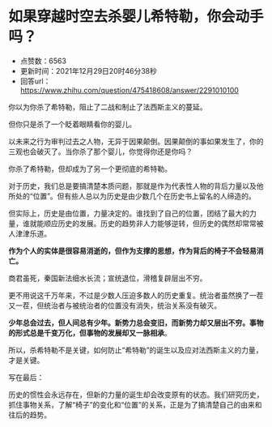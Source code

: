 # 如果穿越时空去杀婴儿希特勒，你会动手吗？
- 点赞数：6563
- 更新时间：2021年12月29日20时46分38秒
- 回答url：https://www.zhihu.com/question/475418608/answer/2291010100
<body>
 <p data-pid="BgKpPmIk">你以为你杀了希特勒，阻止了二战和制止了法西斯主义的蔓延。</p>
 <p data-pid="pX6rE9RV">但你只是杀了一个眨着眼睛看你的婴儿。</p>
 <p data-pid="CmRJeiuM">以未来之行为审判过去之人物，无异于因果颠倒。因果颠倒的事如果发生了，你的三观也会破灭了。当你杀了那个婴儿，你觉得你还是你吗？</p>
 <p data-pid="3BQ5cjSZ">你杀了希特勒，但却成为了另一个更彻底的希特勒。</p>
 <p data-pid="xNy1tQ-k">对于历史，我们总是要搞清楚本质问题，那就是作为代表性人物的背后力量以及他所处的“位置”。但有些人总以为历史是由少数几个在历史书上留名的人缔造的。</p>
 <p data-pid="yar50Uns">但实际上，历史是由位置，力量决定的。谁找到了自己的位置，团结了最大的力量，谁就能顺应历史的发展。历史的趋势非人力能够逆转，但历史的偶然却常常被人津津乐道。</p>
 <p data-pid="aNjY4lLB"><b>作为个人的实体是很容易消逝的，但作为支撑的思想，作为背后的椅子不会轻易消亡。</b></p>
 <p data-pid="R_zPotTx">商君虽死，秦国新法细水长流；宣统退位，滑稽复辟层出不穷。</p>
 <p data-pid="27DlgGn6">更不用说这千万年来，不过是少数人压迫多数人的历史重复。统治者虽然换了一茬又一茬，但统治者与被统治者的位置没有消失，统治关系没有破灭。</p>
 <p data-pid="OZWnK48F"><b>少年总会过去，但人间总有少年。新势力总会变旧，而新势力却又层出不穷。事物的形式总是千变万化，但事物的发展却又一脉相承</b>。</p>
 <p data-pid="JNG0wf4J">所以，杀希特勒不是关键，如何防止“希特勒”的诞生以及应对法西斯主义的力量，才是关键。</p>
 <p data-pid="N0z6lclt">写在最后：</p>
 <p data-pid="EeQUNbzp">历史的惯性会永远存在，但新的力量的诞生却会改变原有的状态。我们研究历史，抓住事物关系，了解“椅子”的变化和“位置”的关系，正是为了搞清楚自己的由来和往后的趋势。</p>
</body>